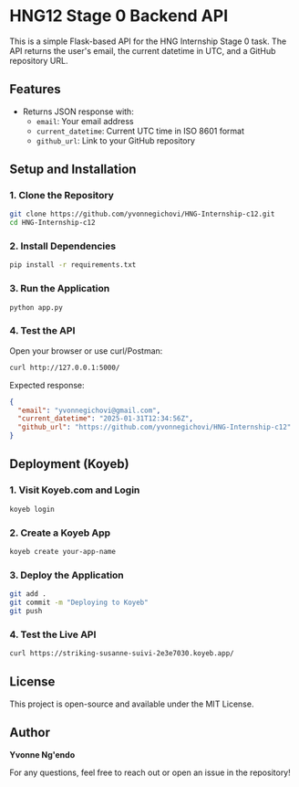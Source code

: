 # HNG12 Stage 0 Backend API

This is a simple Flask-based API for the HNG Internship Stage 0 task. The API returns the user's email, the current datetime in UTC, and a GitHub repository URL.

## Features
- Returns JSON response with:
  - `email`: Your email address
  - `current_datetime`: Current UTC time in ISO 8601 format
  - `github_url`: Link to your GitHub repository

## Setup and Installation

### 1. Clone the Repository
```bash
git clone https://github.com/yvonnegichovi/HNG-Internship-c12.git
cd HNG-Internship-c12
```

### 2. Install Dependencies
```bash
pip install -r requirements.txt
```

### 3. Run the Application
```bash
python app.py
```

### 4. Test the API
Open your browser or use curl/Postman:
```bash
curl http://127.0.0.1:5000/
```
Expected response:
```json
{
  "email": "yvonnegichovi@gmail.com",
  "current_datetime": "2025-01-31T12:34:56Z",
  "github_url": "https://github.com/yvonnegichovi/HNG-Internship-c12"
}
```

## Deployment (Koyeb)
### 1. Visit Koyeb.com and Login
```bash
koyeb login
```

### 2. Create a Koyeb App
```bash
koyeb create your-app-name
```

### 3. Deploy the Application
```bash
git add .
git commit -m "Deploying to Koyeb"
git push
```

### 4. Test the Live API
```bash
curl https://striking-susanne-suivi-2e3e7030.koyeb.app/

```

## License
This project is open-source and available under the MIT License.

## Author
**Yvonne Ng'endo**

For any questions, feel free to reach out or open an issue in the repository!
